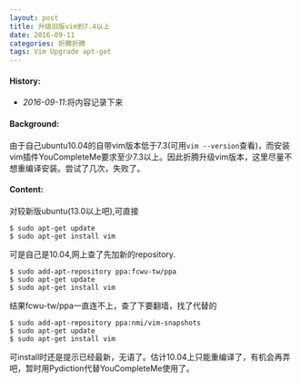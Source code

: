 ```yaml
---
layout: post
title: 升级旧版vim到7.4以上
date: 2016-09-11
categories: 折腾折腾
tags: Vim Upgrade apt-get
---
```

#### <strong>History:</strong>
* <em>2016-09-11</em>:将内容记录下来<br>

#### <strong>Background:</strong>
由于自己ubuntu10.04的自带vim版本低于7.3(可用`vim --version`查看)，而安装vim插件YouCompleteMe要求至少7.3以上。因此折腾升级vim版本，这里尽量不想重编译安装。尝试了几次，失败了。

#### <strong>Content:</strong>
对较新版ubuntu(13.0以上吧),可直接

    $ sudo apt-get update
    $ sudo apt-get install vim

可是自己是10.04,网上查了先加新的repository.

    $ sudo add-apt-repository ppa:fcwu-tw/ppa
    $ sudo apt-get update
    $ sudo apt-get install vim

结果fcwu-tw/ppa一直连不上，查了下要翻墙，找了代替的

    $ sudo add-apt-repository ppa:nmi/vim-snapshots
    $ sudo apt-get update
    $ sudo apt-get install vim

可install时还是提示已经最新，无语了。估计10.04上只能重编译了，有机会再弄吧，暂时用Pydiction代替YouCompleteMe使用了。
